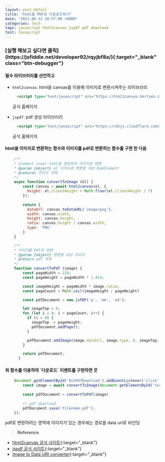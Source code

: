 ```yaml
---
layout: post-detail
title: "html을 PDF로 다운로드하기"
date: "2021-06-12 20:57:00 +0900"
categories: tech
tags: javascript html2canvas jspdf pdf download
test: Javascript
---
```

<h3 markdown="1">
    <i class="fas fa-play-circle"></i>
    [실행 해보고 싶다면 클릭](https://jsfiddle.net/developer92/rqyjbf8a/){:target="_blank" class="btn-debugger"}
</h3>


<div markdown="1" class="stepper text mt-2">
<h4 markdown="1" data-step="1" class="title">
   필수 라이브러리를 선언하고 
</h4>

* `html2canvas`: html을 canvas를 이용해 이미지로 변환시켜주는 라이브러리

    ```html
      <script type="text/javascript" src="https://html2canvas.hertzen.com/dist/html2canvas.min.js"></script>
    ```
  <p class="info">
    공식 홈페이지
    <a href="https://html2canvas.hertzen.com/" target="_blank">   
        <i class="fas fa-external-link-alt"></i>
    </a>
  </p>

* `jspdf`: pdf 생성 라이브러리
    ```html
      <script type="text/javascript" src="https://cdnjs.cloudflare.com/ajax/libs/jspdf/1.5.3/jspdf.min.js"></script>
    ```
    <p class="info">
      공식 홈페이지
      <a href="https://parall.ax/products/jspdf" target="_blank">   
          <i class="fas fa-external-link-alt"></i>
      </a>
    </p>
</div>

<div markdown="1" class="stepper text mt-2">
<h4 markdown="1" data-step="2" class="title">
    html을 이미지로 변환하는 함수와 이미지를 pdf로 변환하는 함수를 구현 한 다음
</h4>

```javascript
    /**
    * element inner html을 캡처하여 이미지로 변환
    * @param {object} el 이미지로 변환할 대상 DomElement
    * @returns 이미지 객체
    */
    async function convertToImage (el) {
        const canvas = await html2canvas(el, {
          height: el.clientHeight + Math.floor(el.clientHeight / 7)
        });
        
        return {
          dataUrl: canvas.toDataURL('image/png'),
          width: canvas.width,
          height: canvas.height,
          ratio: canvas.height / canvas.width,
          type: 'PNG'
        }
    }

    /**
    * 이미지를 Pdf로 변환
    * @param {object} 변환할 대상 이미지
    * @return pdf 객체
    */
    function convertToPdf (image) {
        const pageWidth = 210;
        const pageHeight = pageWidth * 1.414;

        const imageHeight = pageWidth * image.ratio;
        const pageCount = Math.ceil(imageHeight / pageHeight)

        const pdfDocument = new jsPDF('p', 'mm', 'a4');

        let imageTop = 0;
        for (let i = 0; i < pageCount; i++) {
          if (i > 0) {
            imageTop -= pageHeight;
            pdfDocument.addPage();
          }

          pdfDocument.addImage(image.dataUrl, image.type, 0, imageTop, pageWidth, imageHeight);
        }

        return pdfDocument;
      }
```
</div>


<div markdown="1" class="stepper text mt-2">
<h4 markdown="1" data-step="3" class="title">
   위 함수를 이용하여 `다운로드` 이벤트를 구현하면 끗
</h4>

```javascript
    document.getElementById('btnPdfDownload').addEventListener('click', async function () {
        const image = await convertToImage(document.getElementById('target'))
        
        const pdfDocument = convertToPdf(image)
    
        // pdf download
        pdfDocument.save('filename.pdf');
    });
```
</div>

<p class="warning mb-4">
    pdf로 변환하려는 영역에 이미지가 있는 경우에는 경로를 data url로 바인딩   
</p>



> **Reference**
- [html2canvas 공식 사이트](https://html2canvas.hertzen.com/){:target="_blank"}
- [jspdf 공식 사이트](https://parall.ax/products/jspdf){:target="_blank"}
- [Image to Data URI converter](https://ezgif.com/image-to-datauri){:target="_blank"}


